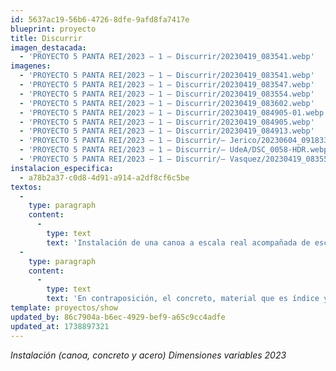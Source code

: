 ```yaml
---
id: 5637ac19-56b6-4726-8dfe-9afd8fa7417e
blueprint: proyecto
title: Discurrir
imagen_destacada:
  - 'PROYECTO 5 PANTA REI/2023 — 1 — Discurrir/20230419_083541.webp'
imagenes:
  - 'PROYECTO 5 PANTA REI/2023 — 1 — Discurrir/20230419_083541.webp'
  - 'PROYECTO 5 PANTA REI/2023 — 1 — Discurrir/20230419_083547.webp'
  - 'PROYECTO 5 PANTA REI/2023 — 1 — Discurrir/20230419_083554.webp'
  - 'PROYECTO 5 PANTA REI/2023 — 1 — Discurrir/20230419_083602.webp'
  - 'PROYECTO 5 PANTA REI/2023 — 1 — Discurrir/20230419_084905-01.webp'
  - 'PROYECTO 5 PANTA REI/2023 — 1 — Discurrir/20230419_084905.webp'
  - 'PROYECTO 5 PANTA REI/2023 — 1 — Discurrir/20230419_084913.webp'
  - 'PROYECTO 5 PANTA REI/2023 — 1 — Discurrir/— Jerico/20230604_091833.webp'
  - 'PROYECTO 5 PANTA REI/2023 — 1 — Discurrir/— UdeA/DSC_0058-HDR.webp'
  - 'PROYECTO 5 PANTA REI/2023 — 1 — Discurrir/— Vasquez/20230419_083554.webp'
instalacion_especifica:
  - a78b2a37-c0d8-4d91-a914-a2df8cf6c5be
textos:
  -
    type: paragraph
    content:
      -
        type: text
        text: 'Instalación de una canoa a escala real acompañada de escombros y piezas escultóricas de concreto y acero en forma de serpiente. Tomo a la canoa como manera de nombrar la relación histórica del humano con el agua, que establece un puente en donde el medio transporte es también el medio de nombrar el subdesarrollo y la cultura rural latinoamericana. Las embarcaciones tradicionales, han sido referencia esencial y de gran significancia en la cultura colombiana, desde las manifestaciones precolombinas (la balsa muisca), en la cultura popular (canciones como la piragua) y referencias literarias (García Márquez, por ejemplo); de ahí su importancia como elemento simbólico y de identidad. La canoa además es la metáfora del viaje.'
  -
    type: paragraph
    content:
      -
        type: text
        text: 'En contraposición, el concreto, material que es índice y huella de lo construido por el hombre se encuentra presente para establecer cruces de signos que remiten a distopías y contradicciones que superan las posibilidades, generando una relación visual de causa efecto en su inminente hundimiento, colapso y desbordamiento.'
template: proyectos/show
updated_by: 86c7904a-b6ec-4929-bef9-a65c9cc4adfe
updated_at: 1738897321
---
```

_Instalación (canoa, concreto y acero) Dimensiones variables 2023_